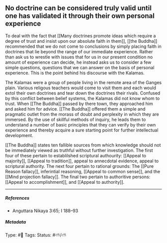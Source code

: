 ## No doctrine can be considered truly valid until one has validated it through their own personal experience  # 

To deal with the fact that [[Many doctrines promote ideas which require a degree of trust and insist upon our absolute faith in them]],  [[the Buddha]]  recommended that we do not come to conclusions by simply placing faith in doctrines that lie beyond the range of our immediate experience. Rather than ask us to wrestle with issues that for us in our present condition no amount of experience can decide, he instead asks us to consider a few simple questions, questions that we can answer on the basis of personal experience. This is the point behind his discourse with the Kalamas.

The Kalamas were a group of people living in the remote area of the Ganges plain. Various religous teachers would come to visit them and each would extol their own doctrines and tear down the doctrines their rivals. Confused by this conflict between belief systems, the Kalamas did not know whom to trust. When [[The Buddha]] passed by there town, they approached him and asked him for advice. [[The Buddha]] offered them a simple and pragmatic outlet from the morass of doubt and perplexity in which they are immersed. By the use of skillful methods of inquiry, he leads them to understand a number of basic principles that they can verify by their own experience and thereby acquire a sure starting point for further intellectual development.

[[The Buddha]] states ten fallible sources from which knowledge should not be immediately viewed as truthful without further investigation. The first four of these pertain to establilshed scriptural authourity: [[Appeal to majority]], [[Appeal to tradition]], appeal to annecdotal evidence, appeal to scriptural authority. The next four pertain to rational grounds: The [[Pure Reason fallacy]], inferintial reasoning, [[Appeal to common sense]], and the [[Mind projection fallacy]]. The final two pertain to authoritive persons: [[Appeal to accomplishment]], and [[Appeal to authority]]. 

___

##### References

- Anguttara Nikaya 3:65; I 188–93

##### Metadata

Type: #🔴 
Tags:
Status: #⛅️/⛅️ 